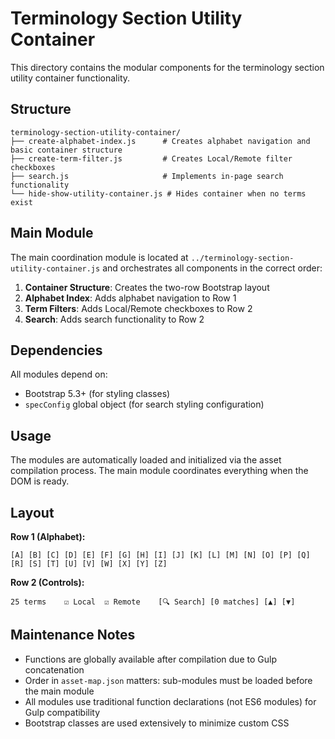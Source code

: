 # Terminology Section Utility Container

This directory contains the modular components for the terminology section utility container functionality.

## Structure

```text
terminology-section-utility-container/
├── create-alphabet-index.js      # Creates alphabet navigation and basic container structure
├── create-term-filter.js         # Creates Local/Remote filter checkboxes
├── search.js                     # Implements in-page search functionality
└── hide-show-utility-container.js # Hides container when no terms exist
```

## Main Module

The main coordination module is located at `../terminology-section-utility-container.js` and orchestrates all components in the correct order:

1. **Container Structure**: Creates the two-row Bootstrap layout
2. **Alphabet Index**: Adds alphabet navigation to Row 1
3. **Term Filters**: Adds Local/Remote checkboxes to Row 2
4. **Search**: Adds search functionality to Row 2

## Dependencies

All modules depend on:

- Bootstrap 5.3+ (for styling classes)
- `specConfig` global object (for search styling configuration)

## Usage

The modules are automatically loaded and initialized via the asset compilation process. The main module coordinates everything when the DOM is ready.

## Layout

**Row 1 (Alphabet):**

```text
[A] [B] [C] [D] [E] [F] [G] [H] [I] [J] [K] [L] [M] [N] [O] [P] [Q] [R] [S] [T] [U] [V] [W] [X] [Y] [Z]
```

**Row 2 (Controls):**

```text
25 terms    ☑ Local  ☑ Remote    [🔍 Search] [0 matches] [▲] [▼]
```

## Maintenance Notes

- Functions are globally available after compilation due to Gulp concatenation
- Order in `asset-map.json` matters: sub-modules must be loaded before the main module
- All modules use traditional function declarations (not ES6 modules) for Gulp compatibility
- Bootstrap classes are used extensively to minimize custom CSS
